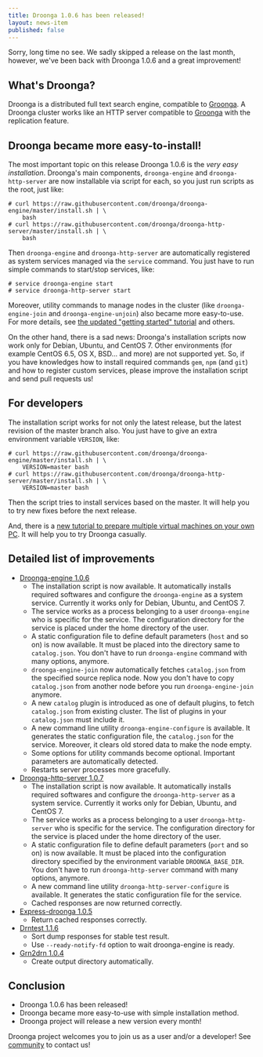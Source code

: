 ```yaml
---
title: Droonga 1.0.6 has been released!
layout: news-item
published: false
---
```


Sorry, long time no see.
We sadly skipped a release on the last month, however, we've been back with Droonga 1.0.6 and a great improvement!

## What's Droonga?

Droonga is a distributed full text search engine, compatible to [Groonga][groonga].
A Droonga cluster works like an HTTP server compatible to [Groonga][groonga] with the replication feature.

## Droonga became more easy-to-install!

The most important topic on this release Droonga 1.0.6 is the *very easy installation*.
Droonga's main components, `droonga-engine` and `droonga-http-server` are now installable via script for each, so you just run scripts as the root, just like:

~~~
# curl https://raw.githubusercontent.com/droonga/droonga-engine/master/install.sh | \
    bash
# curl https://raw.githubusercontent.com/droonga/droonga-http-server/master/install.sh | \
    bash
~~~

Then `droonga-engine` and `droonga-http-server` are automatically registered as system services managed via the `service` command.
You just have to run simple commands to start/stop services, like:

~~~
# service droonga-engine start
# service droonga-http-server start
~~~

Moreover, utility commands to manage nodes in the cluster (like `droonga-engine-join` and `droonga-engine-unjoin`) also became more easy-to-use.
For more details, see [the updated "getting started" tutorial](/tutorial/1.0.6/groonga) and others.

On the other hand, there is a sad news:
Droonga's installation scripts now work only for Debian, Ubuntu, and CentOS 7.
Other environments (for example CentOS 6.5, OS X, BSD... and more) are not supported yet.
So, if you have knowledges how to install required commands `gem`, `npm` (and `git`) and how to register custom services, please improve the installation script and send pull requests us!

## For developers

The installation script works for not only the latest release, but the latest revision of the master branch also.
You just have to give an extra environment variable `VERSION`, like:

~~~
# curl https://raw.githubusercontent.com/droonga/droonga-engine/master/install.sh | \
    VERSION=master bash
# curl https://raw.githubusercontent.com/droonga/droonga-http-server/master/install.sh | \
    VERSION=master bash
~~~

Then the script tries to install services based on the master.
It will help you to try new fixes before the next release.

And, there is a [new tutorial to prepare multiple virtual machines on your own PC](/tutorial/1.0.6/virtual-machines-for-experiments/).
It will help you to try Droonga casually.

## Detailed list of improvements

 * [Droonga-engine 1.0.6][droonga-engine]
   * The installation script is now available.
     It automatically installs required softwares and configure the `droonga-engine` as a system service.
     Currently it works only for Debian, Ubuntu, and CentOS 7.
   * The service works as a process belonging to a user `droonga-engine` who is specific for the service.
     The configuration directory for the service is placed under the home directory of the user.
   * A static configuration file to define default parameters (`host` and so on) is now available.
     It must be placed into the directory same to `catalog.json`.
     You don't have to run `droonga-engine` command with many options, anymore.
   * `droonga-engine-join` now automatically fetches `catalog.json` from the specified source replica node.
     Now you don't have to copy `catalog.json` from another node before you run `droonga-engine-join` anymore.
   * A new `catalog` plugin is introduced as one of default plugins, to fetch `catalog.json` from existing cluster.
     The list of plugins in your `catalog.json` must include it.
   * A new command line utility `droonga-engine-configure` is available.
     It generates the static configuration file, the `catalog.json` for the service.
     Moreover, it clears old stored data to make the node empty.
   * Some options for utility commands become optional.
     Important parameters are automatically detected.
   * Restarts server processes more gracefully.
 * [Droonga-http-server 1.0.7][droonga-http-server]
   * The installation script is now available.
     It automatically installs required softwares and configure the `droonga-http-server` as a system service.
     Currently it works only for Debian, Ubuntu, and CentOS 7.
   * The service works as a process belonging to a user `droonga-http-server` who is specific for the service.
     The configuration directory for the service is placed under the home directory of the user.
   * A static configuration file to define default parameters (`port` and so on) is now available.
     It must be placed into the configuration directory specified by the environment variable `DROONGA_BASE_DIR`.
     You don't have to run `droonga-http-server` command with many options, anymore.
   * A new command line utility `droonga-http-server-configure` is available.
     It generates the static configuration file for the service.
   * Cached responses are now returned correctly.
 * [Express-droonga 1.0.5][express-droonga]
   * Return cached responses correctly.
 * [Drntest 1.1.6][drntest]
   * Sort dump responses for stable test result.
   * Use `--ready-notify-fd` option to wait droonga-engine is ready.
 * [Grn2drn 1.0.4][grn2drn]
   * Create output directory automatically.

## Conclusion

 * Droonga 1.0.6 has been released!
 * Droonga became more easy-to-use with simple installation method.
 * Droonga project will release a new version every month!

Droonga project welcomes you to join us as a user and/or a developer! See [community][] to contact us!

  [community]: /community/
  [overview]: /overview/
  [tutorial]: /tutorial/groonga/
  [groonga]: http://groonga.org/
  [droonga-engine]: https://github.com/droonga/droonga-engine
  [droonga-http-server]: https://github.com/droonga/droonga-http-server
  [express-droonga]: https://github.com/droonga/express-droonga
  [drntest]: https://github.com/droonga/drntest
  [grn2drn]: https://github.com/droonga/grn2drn
